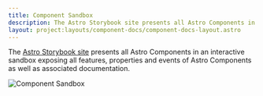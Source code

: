 ```yaml
---
title: Component Sandbox
description: The Astro Storybook site presents all Astro Components in an interactive sandbox.
layout: project:layouts/component-docs/component-docs-layout.astro
---
```


The [Astro Storybook site](https://astro-components.netlify.com/) presents all Astro Components in an interactive sandbox exposing all features, properties and events of Astro Components as well as associated documentation.

![Component Sandbox](/img/components/component-sandbox.png)
